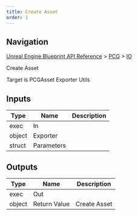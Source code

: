 ```yaml
---
title: Create Asset
order: 1
---
```

## Navigation

[Unreal Engine Blueprint API Reference](https://dev.epicgames.com/documentation/en-us/unreal-engine/BlueprintAPI) > [PCG](https://dev.epicgames.com/documentation/en-us/unreal-engine/BlueprintAPI/PCG) > [IO](https://dev.epicgames.com/documentation/en-us/unreal-engine/BlueprintAPI/PCG/IO)

Create Asset

Target is PCGAsset Exporter Utils

## Inputs

| Type | Name | Description |
| --- | --- | --- |
| exec | In |  |
| object | Exporter |  |
| struct | Parameters |  |

## Outputs

| Type | Name | Description |
| --- | --- | --- |
| exec | Out |  |
| object | Return Value | Create Asset |
